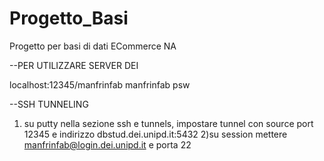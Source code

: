 # Progetto_Basi
Progetto per basi di dati ECommerce NA

--PER UTILIZZARE SERVER DEI

localhost:12345/manfrinfab
manfrinfab
psw

--SSH TUNNELING
1) su putty nella sezione ssh e tunnels, impostare tunnel con source port 12345 e indirizzo dbstud.dei.unipd.it:5432
2)su session mettere manfrinfab@login.dei.unipd.it e porta 22